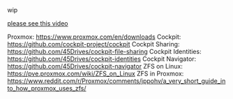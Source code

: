wip

[please see this video](https://youtu.be/zLFB6ulC0Fg)

Proxmox: https://www.proxmox.com/en/downloads
Cockpit: https://github.com/cockpit-project/cockpit
Cockpit Sharing: https://github.com/45Drives/cockpit-file-sharing
Cockpit Identities: https://github.com/45Drives/cockpit-identities
Cockpit Navigator: https://github.com/45Drives/cockpit-navigator
ZFS on Linux: https://pve.proxmox.com/wiki/ZFS_on_Linux
ZFS in Proxmox: https://www.reddit.com/r/Proxmox/comments/jppohv/a_very_short_guide_into_how_proxmox_uses_zfs/
